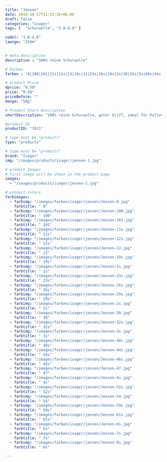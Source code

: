 ```yaml
---
title: "Jensen"
date: 2019-10-17T11:22:16+06:00
draft: false
categories: "isager"
tags: [  "Schurwolle", "3.0-4.0" ]

nadel: "3,0-4,0" 
laenge: "250m"	

 
# meta description
description : "100% reine Schurwolle"

# Farben
farben : "0|100|101|11s|12s|13|19s|1s|23s|26s|29s|2s|30|32s|3s|40s|44s|46s|47|4s|52s|54|59s|61s|6s|7s|8s"

# product Price
dprice: "9,50"
price: "9.50"
priceBefore: ""
menge: "50g"

# Product Short Description
shortDescription: "100% reine Schurwolle, guter Griff, ideal für Pullover und Jacken"

#product ID
productID: "7011"

# type must be "products"
type: "products"

# type must be "products"
brand: "Isager"
img: "/images/products/isager/jensen-1.jpg"  

# product Images
# first image will be shown in the product page
images:
  - "/images/products/isager/jensen-1.jpg" 

# product colors
farbimages: 
  - farbimg: "/images/farben/isager/jensen/Jensen-0.jpg"
    farbtitle: " 0"
  - farbimg: "/images/farben/isager/jensen/Jensen-100.jpg"
    farbtitle: " 100"
  - farbimg: "/images/farben/isager/jensen/Jensen-101.jpg"
    farbtitle: " 101"
  - farbimg: "/images/farben/isager/jensen/Jensen-11s.jpg"
    farbtitle: " 11s"
  - farbimg: "/images/farben/isager/jensen/Jensen-12s.jpg"
    farbtitle: " 12s"
  - farbimg: "/images/farben/isager/jensen/Jensen-13.jpg"
    farbtitle: " 13"
  - farbimg: "/images/farben/isager/jensen/Jensen-19s.jpg"
    farbtitle: " 19s"
  - farbimg: "/images/farben/isager/jensen/Jensen-1s.jpg"
    farbtitle: " 1s"
  - farbimg: "/images/farben/isager/jensen/Jensen-23s.jpg"
    farbtitle: " 23s"
  - farbimg: "/images/farben/isager/jensen/Jensen-26s.jpg"
    farbtitle: " 26s"
  - farbimg: "/images/farben/isager/jensen/Jensen-29s.jpg"
    farbtitle: " 29s"
  - farbimg: "/images/farben/isager/jensen/Jensen-2s.jpg"
    farbtitle: " 2s"
  - farbimg: "/images/farben/isager/jensen/Jensen-30.jpg"
    farbtitle: " 30"
  - farbimg: "/images/farben/isager/jensen/Jensen-32s.jpg"
    farbtitle: " 32s"
  - farbimg: "/images/farben/isager/jensen/Jensen-3s.jpg"
    farbtitle: " 3s"
  - farbimg: "/images/farben/isager/jensen/Jensen-40s.jpg"
    farbtitle: " 40s"
  - farbimg: "/images/farben/isager/jensen/Jensen-44s.jpg"
    farbtitle: " 44s"
  - farbimg: "/images/farben/isager/jensen/Jensen-46s.jpg"
    farbtitle: " 46s"
  - farbimg: "/images/farben/isager/jensen/Jensen-47.jpg"
    farbtitle: " 47"
  - farbimg: "/images/farben/isager/jensen/Jensen-4s.jpg"
    farbtitle: " 4s"
  - farbimg: "/images/farben/isager/jensen/Jensen-52s.jpg"
    farbtitle: " 52s"
  - farbimg: "/images/farben/isager/jensen/Jensen-54.jpg"
    farbtitle: " 54"
  - farbimg: "/images/farben/isager/jensen/Jensen-59s.jpg"
    farbtitle: " 59s"
  - farbimg: "/images/farben/isager/jensen/Jensen-61s.jpg"
    farbtitle: " 61s"
  - farbimg: "/images/farben/isager/jensen/Jensen-6s.jpg"
    farbtitle: " 6s"
  - farbimg: "/images/farben/isager/jensen/Jensen-7s.jpg"
    farbtitle: " 7s"
  - farbimg: "/images/farben/isager/jensen/Jensen-8s.jpg"
    farbtitle: " 8s"

---
```



